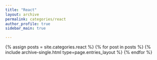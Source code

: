 ```yaml
---
title: "React"
layout: archive
permalink: categories/react
author_profile: true
sidebar_main: true

---
```



{% assign posts = site.categories.react %}
{% for post in posts %} {% include archive-single.html type=page.entries_layout %} {% endfor %}
